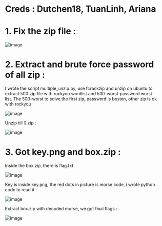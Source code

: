# Creds : Dutchen18, TuanLinh, Ariana

# 1. Fix the zip file :
![image](https://github.com/kuqadk3/CTF-and-Learning/blob/master/ISITDTU%20CTF/Drill/fix_zip.PNG)

# 2. Extract and brute force password of all zip :

I wrote the script multiple_unzip.py, use fcrackzip and unzip on ubuntu to extract 500 zip file with rockyou wordlist and 500-worst-password worst list. The 500-worst to solve the first zip, password is boston, other zip is ok with rockyou

![image](https://github.com/kuqadk3/CTF-and-Learning/blob/master/ISITDTU%20CTF/Drill/multiple_unzip.png)

Unzip till 0.zip :

![image](https://github.com/kuqadk3/CTF-and-Learning/blob/master/ISITDTU%20CTF/Drill/ubuntu.png)

# 3. Got key.png and box.zip :

Inside the box.zip, there is flag.txt

![image](https://github.com/kuqadk3/CTF-and-Learning/blob/master/ISITDTU%20CTF/Drill/box.png)

Key is inside key.png, the red dots in picture is morse code, i wrote python code to read it :

![image](https://github.com/kuqadk3/CTF-and-Learning/blob/master/ISITDTU%20CTF/Drill/morse.PNG)

Extract box.zip with decoded morse, we got final flags :

![image](https://github.com/kuqadk3/CTF-and-Learning/blob/master/ISITDTU%20CTF/Drill/final.png)


